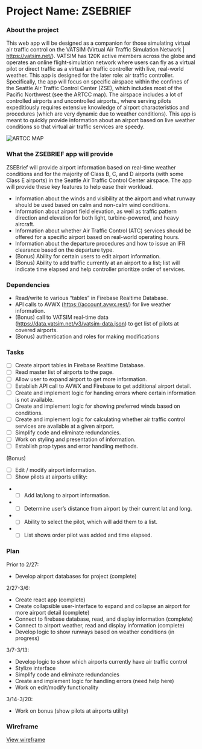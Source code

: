 
# Project Name: ZSEBRIEF
### About the project
This web app will be designed as a companion for those simulating virtual air traffic control on the VATSIM (Virtual Air Traffic Simulation Network | https://vatsim.net/). VATSIM has 120K active members across the globe and operates an online flight-simulation network where users can fly as a virtual pilot or direct traffic as a virtual air traffic controller with live, real-world weather. This app is designed for the later role: air traffic controller.
Specifically, the app will focus on specific airspace within the confines of the Seattle Air Traffic Control Center (ZSE), which includes most of the Pacific Northwest (see the ARTCC map). The airspace includes a lot of controlled airports and uncontrolled airports., where serving pilots expeditiously requires extensive knowledge of airport characteristics and procedures (which are very dynamic due to weather conditions). This app is meant to quickly provide information about an airport based on live weather conditions so that virtual air traffic services are speedy.

![ARTCC MAP](https://s30121.pcdn.co/wp-content/uploads/2020/01/artcc-map.jpg.webp)

### What the ZSEBRIEF app will provide
ZSEBrief will provide airport information based on real-time weather conditions and for the majority of Class B, C, and D airports (with some Class E airports) in the Seattle Air Traffic Control Center airspace.
The app will provide these key features to help ease their workload.
-	Information about the winds and visibility at the airport and what runway should be used based on calm and non-calm wind conditions.
-	Information about airport field elevation, as well as traffic pattern direction and elevation for both light, turbine-powered, and heavy aircraft.
-	Information about whether Air Traffic Control (ATC) services should be offered for a specific airport based on real-world operating hours.
-	Information about the departure procedures and how to issue an IFR clearance based on the departure type.
-	(Bonus) Ability for certain users to edit airport information.
-	(Bonus) Ability to add traffic currently at an airport to a list; list will indicate time elapsed and help controller prioritize order of services.

### Dependencies
-	Read/write to various “tables” in Firebase Realtime Database.
-	API calls to AVWX (https://account.avwx.rest/)  for live weather information.
-	(Bonus) call to VATSIM real-time data (https://data.vatsim.net/v3/vatsim-data.json) to get list of pilots at covered airports.
-	(Bonus) authentication and roles for making modifications

### Tasks
- [ ] Create airport tables in Firebase Realtime Database.
- [ ] Read master list of airports to the page.
- [ ] Allow user to expand airport to get more information.
- [ ] Establish API call to AVWX and Firebase to get additional airport detail.
- [ ] Create and implement logic for handing errors where certain information is not available.
- [ ] Create and implement logic for showing preferred winds based on conditions.
- [ ] Create and implement logic for calculating whether air traffic control services are available at a given airport.
- [ ] Simplify code and eliminate redundancies.
- [ ] Work on styling and presentation of information.
- [ ] Establish prop types and error handling methods.

(Bonus)
- [ ] Edit / modify airport information.
- [ ] Show pilots at airports utility:
- - [ ] Add lat/long to airport information.
- - [ ] Determine user’s distance from airport by their current lat and long.
- - [ ] Ability to select the pilot, which will add them to a list.
- - [ ] List shows order pilot was added and time elapsed.

### Plan
Prior to 2/27: 
-	Develop airport databases for project (complete)

2/27-3/6:
-	Create react app (complete)
-	Create collapsible user-interface to expand and collapse an airport for more airport detail (complete)
- Connect to firebase database, read, and display information (complete)
-	Connect to airport weather, read and display information (complete)
-	Develop logic to show runways based on weather conditions (in progress)

3/7-3/13:
- Develop logic to show which airports currently have air traffic control 
- Stylize interface
- Simplify code and eliminate redundancies
- Create and implement logic for handling errors (need help here)
- Work on edit/modify functionality

3/14-3/20:
- Work on bonus (show pilots at airports utility)

### Wireframe
<a href="https://viewer.diagrams.net/?tags=%7B%7D&highlight=0000ff&edit=_blank&layers=1&nav=1&page-id=vzbuqgKXrLOqEcd3-EA0&title=ZSEBrief.drawio#R%3Cmxfile%20pages%3D%222%22%3E%3Cdiagram%20name%3D%22ZSEBrief%20-%20Airport%20Status%22%20id%3D%22fD9Mnr9-ihHbanxo90jB%22%3E3Zhdb5swFIZ%2FDZeVAANJLtukS7Wlraa0qtY7FxzwajAxZiT99TsGE6AwbWvzUfUiinmP8cdzjn2MDTSNN3OB0%2BiaB4QZthlsDDQzbNtykAN%2FStlWyhh5lRAKGuhKjbCkL0SLplZzGpCsU1FyziRNu6LPk4T4sqNhIXjRrbbirNtrikPSE5Y%2BZn31gQYy0rNwzUa%2FIjSM6p4tU1tiXFfWQhbhgBctCV0aaCo4l1Up3kwJU%2FBqLtV7X%2F5g3Q1MkET%2BywtB5tOLp3n2Ev4Mne%2F3xeNiIs50K78wy%2FWEF7fzWz1gua0pCJ4nAVENmQa6KCIqyTLFvrIW4HfQIhkzeLKg2B9Y3QsRkmxakh7onPCYSLGFKtpa49VBUyMsGg9YtRa16Htaw9rp4a7hhgsUNJr%2FwGT3MJ1TkXIhQZxCzMOfMYKmzUa%2BwTF5H0fMaJhAmZGVPAhWyxn3uI7QMbmiT8kV9ocTc%2FV6XKe5KCdom4%2F3i3v4u6Pv5bgPcG9c6M6hwI0%2BZUC6LjpxQI4%2FJVevPt2cjKvVT%2BANwWUex7gc%2FlJimZ18te%2FORhofMvv7pGceFV8%2FsT8QOLgRoXpLAjVjQVYE9k5VFnlS4O0HBDk6Och%2BJp8RmKPMBSkhcp8EUP547JyBQ9CR2Tk9dgse0uTkqLzxB8vO1qRPiibPBjrvZA612%2BXvjLQAZ1FZVz2sKGNTzrgoG0KBS8aBA3omBX8mLcvYfkKed5BcMxmAP5Rq0KHg155uwe8hhm%2FcVBV9wbPsKDG6S7d1jI4mPU7OACb3YJgGPql3MdreE69xgkOVaPYWpnvAaZt%2Fjzr3QFFnrZ9v1pffXs7WX38U2yskriI8cEFh2B5Tx7kITF5YHewqZcXLD5yGpbfOeW04y8q7JeWFSbqp3tLmup2MMOJLmoRqIvCTlClHkU0KR4FMtazMPKn7gwlVXXaHAXJ7bK%2FcC46QXR92d5GEJ%2BTVlqOlDKJADQ7N3ObpjkNEzNTiHI4VDr5fsfLeKaJBQOA8fNGNsH0sQvvVecTq59TBzeoNqxAemzuz0ta6eUSXvwE%3D%3C%2Fdiagram%3E%3Cdiagram%20name%3D%22ZSEBrief%20-%20Departure%20Manager%22%20id%3D%22vzbuqgKXrLOqEcd3-EA0%22%3E7VrbUts6FP2aPHLGtnzLIySUTksKJVCmfTkjbCVWkaUcWSGBr69ky%2FFFpgca4sCUvFjZUiR5rbX31iUDMErXJxwukgmLERk4VrwegPHAcWwXuPKhLPeFJQR%2BYZhzHOtGlWGKH5A2Wtq6xDHKGg0FY0TgRdMYMUpRJBo2yDlbNZvNGGmOuoBzZBimESSm9RrHItFv4VmV%2FSPC86Qc2bZ0TQrLxtqQJTBmq5oJHA%2FAiDMmilK6HiGiwCtxmY8f1sMvNDz68f16tLQ%2F%2BAfjTwdFZx%2Be85PNK3BExct27RRd30Gy1Hidnp2c6fcV9yWInC1pjFRH1gAcrRIs0HQBI1W7krKRtkSkRH6zZfGJs9VvdYe4QOsaV3r2J4ilSPB72UTXlpRpIZa0rCpW7dKW1Bj1tQ1qIc03HVdgyYLG6xnYAQO7L1IKUt4cRreYzgfgUPkNkkiIJZc%2BIEW%2B5AoVot6KNhtvBTkkeE5lmaCZ6I8B33ENCgLQJwWuQcHl08B%2Fy7DL6LVn2D0D9lGBrTT%2BuDq9ko9LnKJXGkb%2BMI64u0LTtg04T9kc09cJnx%2B%2BNvg6chimt0UAOMR8wbjS5VRAscy2wzSGWZK37THNDTvw7XJ2sDN8zSBb4TsuA6wsTyCViyn%2BghDPMCEjRhjPOwKxh8LYlfZMcHaLajWhcwN8f4ekONb%2Fs%2BLtiJXLI7pyLxIwPPu2iL9dWHiyetBrvTopA8eHqUKT3mTqIaUfcThT2h8EchCritGVVxQ1RbC2zijBdMuovZ%2BUGPiewceGo5dOiQeTn0569Xn4%2FRr8%2FDpZUX7sXnfy0cJR7h8WqhhxlmX7C%2BAbXErsQlPLuwowndCZ6e9vlrI%2FNBfV%2FUrZzKdvRsrWcL9SNhfGf7OUQ7BvKftvVsqhu2cpB%2B9Sbqz39i3l8M1KeWjvWcrDHUg5P0BSmlW7INV7iumWu8uWsl%2FP5qflC8Cy9%2BwL9i52Pw1GvR4Ync1mThR1MRr7N77XJ6OBuQXomdFdbAIajAZ9MBpGqJvRm9BzPas%2FRl0Q7JvRJ2wjoiW%2F2xz2IBofqvs%2BlcAIzDIcNaFv8vQ8HFHcuCQ0UazB1HWMU9o4IlDgu%2BbVYhd0eoRzhnOBapJAe6%2FntdDP2JJHSP%2BqIsDoyG0dR4E2jQLyORJGRxJgeF9rtlANsscn7LltWVm%2Fn1cr9YOw0V4WihlUstpw8CSljdLL6cnD%2FeTfj8kZuDj%2FDM%2BnX7uPwohyz0Qy5M%2BLZWJhmbF8upUG%2Ff%2BWrKw4yPLbaxUthot18StdXfYTEazvjSyo9EcgzSMNJuqRsrv8pkmwWvTRI8tXKwZvTkia67NsOYh0ftH0gmZkoUwO3wxD2pTJEJZfg4296tslk%2BFsfOA8Fujk9PmM5C6Y4DhGdEu3e3r42gj4Nzt5O%2BjwzNDdPn51qurlT0GMpGDlH83fVPebMaLm1U4tm7acCRmCmEpCbk5t8Y8L6x%2FbtV3HBp4v0zmwLd%2FdJV120PTzrnTTwZbzAtmmky3zLv6drUfZcu2OBXyfbJk3Su9s1dgKm2wFHUcPfbLVeajZQ36lOSZq0VXm1XrKnXGWvmfZZ24S7NbyzOvY93VpK3i%2BtuTX6q9xxVKv%2BoMhOP4F%3C%2Fdiagram%3E%3C%2Fmxfile%3E">View wireframe</a>
